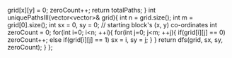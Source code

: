 grid[x][y] = 0;
zeroCount++;
return totalPaths;
}
int uniquePathsIII(vector<vector<int>>& grid){
int n = grid.size();
int m = grid[0].size();
int sx = 0, sy = 0; // starting block's (x, y) co-ordinates
int zeroCount = 0;
for(int i=0; i<n; ++i){
for(int j=0; j<m; ++j){
if(grid[i][j] == 0) zeroCount++;
else if(grid[i][j] == 1) sx = i, sy = j;
}
}
return dfs(grid, sx, sy, zeroCount);
}
};
